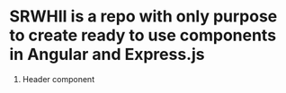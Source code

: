 # SRWHII is a repo with only purpose to create ready to use components in Angular and Express.js
1. Header component
